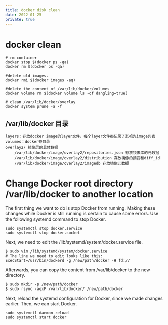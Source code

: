 ```yaml
---
title: docker disk clean
date: 2022-01-25
private: true
---
```

# docker clean

    # rm container
    docker stop $(docker ps -qa)
    docker rm $(docker ps -qa)

    #delete old images. 
    docker rmi $(docker images -aq)

    #delete the content of /var/lib/docker/volumes
    docker volume rm $(docker volume ls -qf dangling=true)

    # clean /var/lib/docker/overlay
    docker system prune -a -f

## /var/lib/docker 目录

    layers：存放docker image的layer文件，每个layer文件都记录了其祖先image列表
    volumes：docker卷目录
    overlay2/ 镜像层的具体数据
        /var/lib/docker/image/overlay2/repositories.json 存放镜像库的元数据
        /var/lib/docker/image/overlay2/distribution 存放镜像的摘要和diff_id
        /var/lib/docker/image/overlay2/imagedb 存放镜像元数据


# Change Docker root directory /var/lib/docker to another location
The first thing we want to do is stop Docker from running. Making these changes while Docker is still running is certain to cause some errors. Use the following systemd command to stop Docker.

    sudo systemctl stop docker.service
    sudo systemctl stop docker.socket

Next, we need to edit the /lib/systemd/system/docker.service file. 

    $ sudo vim /lib/systemd/system/docker.service
    # The line we need to edit looks like this:
    ExecStart=/usr/bin/dockerd -g /new/path/docker -H fd://

Afterwards, you can copy the content from /var/lib/docker to the new directory.

    $ sudo mkdir -p /new/path/docker
    $ sudo rsync -aqxP /var/lib/docker/ /new/path/docker

Next, reload the systemd configuration for Docker, since we made changes earlier. Then, we can start Docker.

    sudo systemctl daemon-reload
    sudo systemctl start docker